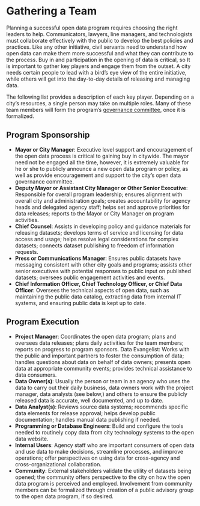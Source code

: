 # Gathering a Team

Planning a successful open data program requires choosing the right leaders to help. Communicators, lawyers, line managers, and technologists must collaborate effectively with the public to develop the best policies and practices. Like any other initiative, civil servants need to understand how open data can make them more successful and what they can contribute to the process. Buy in and participation in the opening of data is critical, so It is important to gather key players and engage them from the outset. A city needs certain people to lead with a bird’s eye view of the entire initiative, while others will get into the day-to-day details of releasing and managing data.

The following list provides a description of each key player. Depending on a city’s resources, a single person may take on multiple roles. Many of these team members will form the program’s [governance committee](governance-committee.md), once it is formalized.

## Program Sponsorship
* **Mayor or City Manager**: Executive level support and encouragement of the open data process is critical to gaining buy in citywide. The mayor need not be engaged all the time, however, it is extremely valuable for he or she to publicly announce a new open data program or policy, as well as provide encouragement and support to the city’s open data governance committee. 
* **Deputy Mayor or Assistant City Manager or Other Senior Executive**: Responsible for overall program leadership; ensures alignment with overall city and administration goals; creates accountability for agency heads and delegated agency staff; helps set and approve priorities for data releases; reports to the Mayor or City Manager on program activities.
* **Chief Counsel**: Assists in developing policy and guidance materials for releasing datasets; develops terms of service and licensing for data access and usage; helps resolve legal considerations for complex datasets; connects dataset publishing to freedom of information requests.
* **Press or Communications Manager**: Ensures public datasets have messaging consistent with other city goals and programs; assists other senior executives with potential responses to public input on published datasets; oversees public engagement activities and events.
* **Chief Information Officer, Chief Technology Officer, or Chief Data Officer**: Oversees the technical aspects of open data, such as maintaining the public data catalog, extracting data from internal IT systems, and ensuring public data is kept up to date.

## Program Execution
* **Project Manager**: Coordinates the open data program; plans and oversees data releases; plans daily activities for the team members; reports on progress to program sponsors.
Data Evangelist: Works with the public and important partners to foster the consumption of data; handles questions about data on behalf of data owners; presents open data at appropriate community events; provides technical assistance to data consumers.
* **Data Owner(s)**: Usually the person or team in an agency who uses the data to carry out their daily business, data owners work with the project manager, data analysts (see below,) and others to ensure the publicly released data is accurate, well documented, and up to date.
* **Data Analyst(s)**: Reviews source data systems; recommends specific data elements for release approval; helps develop public documentation; handles manual data publishing if needed.
* **Programming or Database Engineers**: Build and configure the tools needed to routinely copy data from city technology systems to the open data website.
* **Internal Users**: Agency staff who are important consumers of open data and use data to make decisions, streamline processes, and improve operations; offer perspectives on using data for cross-agency and cross-organizational collaboration.
* **Community**: External stakeholders validate the utility of datasets being opened; the community offers perspective to the city on how the open data program is perceived and employed. Involvement from community members can be formalized through creation of a public advisory group to the open data program, if so desired.

